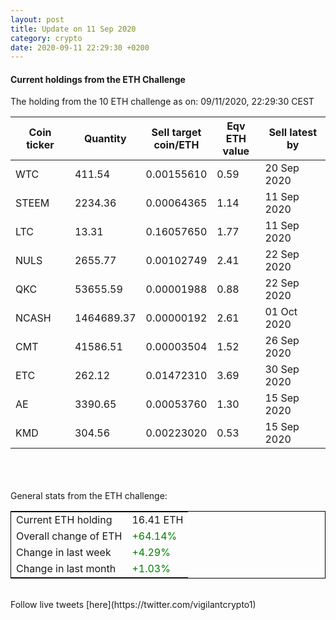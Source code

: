 ```yaml
---
layout: post
title: Update on 11 Sep 2020
category: crypto
date: 2020-09-11 22:29:30 +0200
---
```

<!-- Global site tag (gtag.js) - Google Analytics -->
<script async src="https://www.googletagmanager.com/gtag/js?id=UA-103831149-5"></script>
<script>
  window.dataLayer = window.dataLayer || [];
  function gtag(){dataLayer.push(arguments);}
  gtag('js', new Date());

  gtag('config', 'UA-103831149-5');
</script>


#### Current holdings from the ETH Challenge

The holding from the 10 ETH challenge as on: 09/11/2020, 22:29:30 CEST

|Coin ticker|Quantity|Sell target<br>coin/ETH|Eqv ETH<br>value|Sell latest by|
|-----------|--------|-----------|-----------|--------------|
WTC|411.54|  0.00155610|0.59|20 Sep 2020|
STEEM|2234.36|  0.00064365|1.14|11 Sep 2020|
LTC|13.31|  0.16057650|1.77|11 Sep 2020|
NULS|2655.77|  0.00102749|2.41|22 Sep 2020|
QKC|53655.59|  0.00001988|0.88|22 Sep 2020|
NCASH|1464689.37|  0.00000192|2.61|01 Oct 2020|
CMT|41586.51|  0.00003504|1.52|26 Sep 2020|
ETC|262.12|  0.01472310|3.69|30 Sep 2020|
AE|3390.65|  0.00053760|1.30|15 Sep 2020|
KMD|304.56|  0.00223020|0.53|15 Sep 2020|

<br>
<br>
<br>
General stats from the ETH challenge:

<table style="border:1px solid black;margin-left:auto;margin-right:auto;">
	<tbody>
	<tr>
		<td>Current ETH holding</td>
		<td>     16.41 ETH</td>
	</tr>
	<tr>
		<td>Overall change of ETH</td>
		<td><font color="green">+64.14%</font></td>
	</tr>
	<tr>
		<td>Change in last week</td>
		<td><font color="green">+4.29%</font></td>
	</tr>
	<tr>
		<td>Change in last month</td>
		<td><font color="green">+1.03%</font></td>
	</tr>
	</tbody>
</table>

<br>
Follow live tweets [here](https://twitter.com/vigilantcrypto1)
<br>
<br>